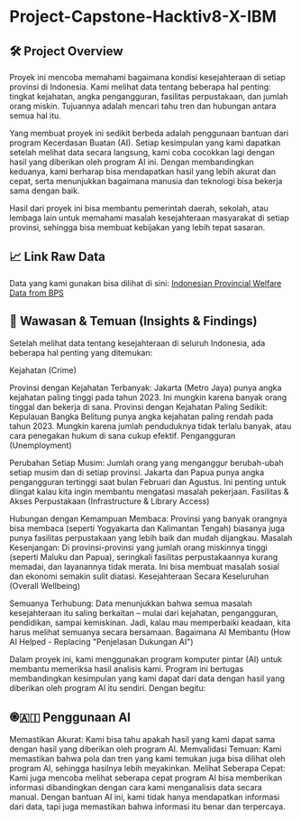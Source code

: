 # Project-Capstone-Hacktiv8-X-IBM

## 🛠️ Project Overview

Proyek ini mencoba memahami bagaimana kondisi kesejahteraan di setiap provinsi di Indonesia. Kami melihat data tentang beberapa hal penting: tingkat kejahatan, angka pengangguran, fasilitas perpustakaan, dan jumlah orang miskin. Tujuannya adalah mencari tahu tren dan hubungan antara semua hal itu.

Yang membuat proyek ini sedikit berbeda adalah penggunaan bantuan dari program Kecerdasan Buatan (AI). Setiap kesimpulan yang kami dapatkan setelah melihat data secara langsung, kami coba cocokkan lagi dengan hasil yang diberikan oleh program AI ini. Dengan membandingkan keduanya, kami berharap bisa mendapatkan hasil yang lebih akurat dan cepat, serta menunjukkan bagaimana manusia dan teknologi bisa bekerja sama dengan baik.

Hasil dari proyek ini bisa membantu pemerintah daerah, sekolah, atau lembaga lain untuk memahami masalah kesejahteraan masyarakat di setiap provinsi, sehingga bisa membuat kebijakan yang lebih tepat sasaran.

## 📈 Link Raw Data

Data yang kami gunakan bisa dilihat di sini: [Indonesian Provincial Welfare Data from BPS](https://www.kaggle.com/datasets/leonss0711/indonesian-provincial-welfare-data-from-bps)

## 🧠 Wawasan & Temuan (Insights & Findings)

Setelah melihat data tentang kesejahteraan di seluruh Indonesia, ada beberapa hal penting yang ditemukan:

Kejahatan (Crime)

Provinsi dengan Kejahatan Terbanyak: Jakarta (Metro Jaya) punya angka kejahatan paling tinggi pada tahun 2023. Ini mungkin karena banyak orang tinggal dan bekerja di sana.
Provinsi dengan Kejahatan Paling Sedikit: Kepulauan Bangka Belitung punya angka kejahatan paling rendah pada tahun 2023. Mungkin karena jumlah penduduknya tidak terlalu banyak, atau cara penegakan hukum di sana cukup efektif.
Pengangguran (Unemployment)

Perubahan Setiap Musim: Jumlah orang yang menganggur berubah-ubah setiap musim dan di setiap provinsi. Jakarta dan Papua punya angka pengangguran tertinggi saat bulan Februari dan Agustus. Ini penting untuk diingat kalau kita ingin membantu mengatasi masalah pekerjaan.
Fasilitas & Akses Perpustakaan (Infrastructure & Library Access)

Hubungan dengan Kemampuan Membaca: Provinsi yang banyak orangnya bisa membaca (seperti Yogyakarta dan Kalimantan Tengah) biasanya juga punya fasilitas perpustakaan yang lebih baik dan mudah dijangkau.
Masalah Kesenjangan: Di provinsi-provinsi yang jumlah orang miskinnya tinggi (seperti Maluku dan Papua), seringkali fasilitas perpustakaannya kurang memadai, dan layanannya tidak merata. Ini bisa membuat masalah sosial dan ekonomi semakin sulit diatasi.
Kesejahteraan Secara Keseluruhan (Overall Wellbeing)

Semuanya Terhubung: Data menunjukkan bahwa semua masalah kesejahteraan itu saling berkaitan – mulai dari kejahatan, pengangguran, pendidikan, sampai kemiskinan. Jadi, kalau mau memperbaiki keadaan, kita harus melihat semuanya secara bersamaan.
Bagaimana AI Membantu (How AI Helped - Replacing "Penjelasan Dukungan AI")

Dalam proyek ini, kami menggunakan program komputer pintar (AI) untuk membantu memeriksa hasil analisis kami. Program ini bertugas membandingkan kesimpulan yang kami dapat dari data dengan hasil yang diberikan oleh program AI itu sendiri. Dengan begitu:

## ֎🇦🇮 Penggunaan AI
Memastikan Akurat: Kami bisa tahu apakah hasil yang kami dapat sama dengan hasil yang diberikan oleh program AI.
Memvalidasi Temuan: Kami memastikan bahwa pola dan tren yang kami temukan juga bisa dilihat oleh program AI, sehingga hasilnya lebih meyakinkan.
Melihat Seberapa Cepat: Kami juga mencoba melihat seberapa cepat program AI bisa memberikan informasi dibandingkan dengan cara kami menganalisis data secara manual.
Dengan bantuan AI ini, kami tidak hanya mendapatkan informasi dari data, tapi juga memastikan bahwa informasi itu benar dan terpercaya.
